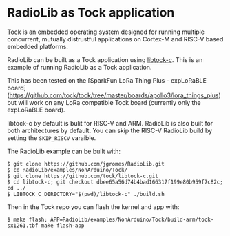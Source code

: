 # RadioLib as Tock application

[Tock](https://github.com/tock/tock) is an embedded operating system designed
for running multiple concurrent, mutually distrustful applications on Cortex-M
and RISC-V based embedded platforms.

RadioLib can be built as a Tock application using
[libtock-c](https://github.com/tock/libtock-c). This is an example of running
RadioLib as a Tock application.

This has been tested on the
[SparkFun LoRa Thing Plus - expLoRaBLE board] (https://github.com/tock/tock/tree/master/boards/apollo3/lora_things_plus)
but will work on any LoRa compatible Tock board (currently only the
expLoRaBLE board).

libtock-c by default is bulit for RISC-V and ARM. RadioLib is also built
for both architectures by default. You can skip the RISC-V RadioLib build
by setting the `SKIP_RISCV` varaible.

The RadioLib example can be built with:

```shell
$ git clone https://github.com/jgromes/RadioLib.git
$ cd RadioLib/examples/NonArduino/Tock/
$ git clone https://github.com/tock/libtock-c.git
$ cd libtock-c; git checkout dbee65a56d74b4bad166317f199e80b959f7c82c; cd ../
$ LIBTOCK_C_DIRECTORY="$(pwd)/libtock-c" ./build.sh
```

Then in the Tock repo you can flash the kernel and app with:

```shell
$ make flash; APP=RadioLib/examples/NonArduino/Tock/build-arm/tock-sx1261.tbf make flash-app
```
